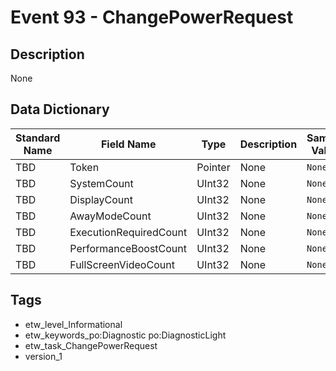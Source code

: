# Event 93 - ChangePowerRequest

## Description
None

## Data Dictionary
|Standard Name|Field Name|Type|Description|Sample Value|
|---|---|---|---|---|
|TBD|Token|Pointer|None|`None`|
|TBD|SystemCount|UInt32|None|`None`|
|TBD|DisplayCount|UInt32|None|`None`|
|TBD|AwayModeCount|UInt32|None|`None`|
|TBD|ExecutionRequiredCount|UInt32|None|`None`|
|TBD|PerformanceBoostCount|UInt32|None|`None`|
|TBD|FullScreenVideoCount|UInt32|None|`None`|

## Tags
* etw_level_Informational
* etw_keywords_po:Diagnostic po:DiagnosticLight
* etw_task_ChangePowerRequest
* version_1